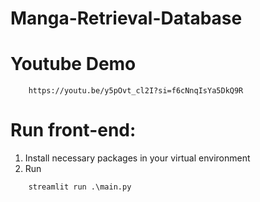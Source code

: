 # Manga-Retrieval-Database
# Youtube Demo
```
    https://youtu.be/y5pOvt_cl2I?si=f6cNnqIsYa5DkQ9R
```
# Run front-end:
1. Install necessary packages in your virtual environment
2. Run
```
    streamlit run .\main.py
```